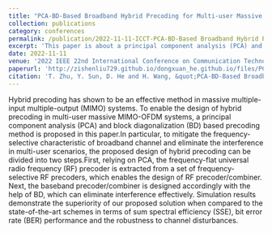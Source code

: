 ```yaml
---
title: "PCA-BD-Based Broadband Hybrid Precoding for Multi-user Massive MIMO Systems"
collection: publications
category: conferences
permalink: /publication/2022-11-11-ICCT-PCA-BD-Based Broadband Hybrid Precoding for Multi-user Massive MIMO Systems-number-6
excerpt: 'This paper is about a principal component analysis (PCA) and block diagonalization (BD) based precoding method.'
date: 2022-11-11
venue: '2022 IEEE 22nd International Conference on Communication Technology (ICCT)'
paperurl: 'http://zishenliu729.github.io/dongxuan_he.github.io/files/PCA-BD-Based_Broadband_Hybrid_Precoding_for_Multi-user_Massive_MIMO_Systems.pdf'
citation: 'T. Zhu, Y. Sun, D. He and H. Wang, &quot;PCA-BD-Based Broadband Hybrid Precoding for Multi-user Massive MIMO Systems,&quot; in <i>Proc. 2022 IEEE 22nd International Conference on Communication Technology (ICCT)</i>, Nanjing, China, Nov. 2022, pp. 184-189.'
---
```


Hybrid precoding has shown to be an effective method in massive multiple-input multiple-output (MIMO) systems. To enable the design of hybrid precoding in multi-user massive MIMO-OFDM systems, a principal component analysis (PCA) and block diagonalization (BD) based precoding method is proposed in this paper.In particular, to mitigate the frequency-selective characteristic of broadband channel and eliminate the interference in multi-user scenarios, the proposed design of hybrid precoding can be divided into two steps.First, relying on PCA, the frequency-flat universal radio frequency (RF) precoder is extracted from a set of frequency-selective RF precoders, which enables the design of RF precoder/combiner. Next, the baseband precoder/combiner is designed accordingly with the help of BD, which can eliminate interference effectively. Simulation results demonstrate the superiority of our proposed solution when compared to the state-of-the-art schemes in terms of sum spectral efficiency (SSE), bit error rate (BER) performance and the robustness to channel disturbances.